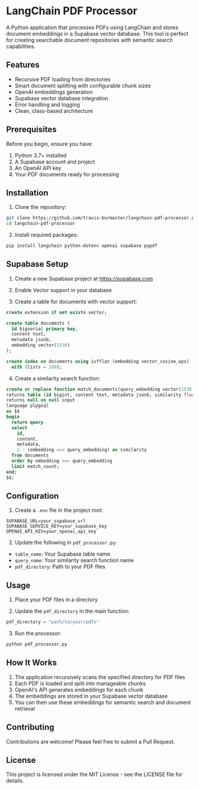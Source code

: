 # LangChain PDF Processor

A Python application that processes PDFs using LangChain and stores document embeddings in a Supabase vector database. This tool is perfect for creating searchable document repositories with semantic search capabilities.

## Features

- Recursive PDF loading from directories
- Smart document splitting with configurable chunk sizes
- OpenAI embeddings generation
- Supabase vector database integration
- Error handling and logging
- Clean, class-based architecture

## Prerequisites

Before you begin, ensure you have:

1. Python 3.7+ installed
2. A Supabase account and project
3. An OpenAI API key
4. Your PDF documents ready for processing

## Installation

1. Clone the repository:
```bash
git clone https://github.com/travis-burmaster/langchain-pdf-processor.git
cd langchain-pdf-processor
```

2. Install required packages:
```bash
pip install langchain python-dotenv openai supabase pypdf
```

## Supabase Setup

1. Create a new Supabase project at https://supabase.com

2. Enable Vector support in your database

3. Create a table for documents with vector support:
```sql
create extension if not exists vector;

create table documents (
  id bigserial primary key,
  content text,
  metadata jsonb,
  embedding vector(1536)
);

create index on documents using ivfflat (embedding vector_cosine_ops)
  with (lists = 100);
```

4. Create a similarity search function:
```sql
create or replace function match_documents(query_embedding vector(1536), match_count int)
returns table (id bigint, content text, metadata jsonb, similarity float)
returns null on null input
language plpgsql
as $$
begin
  return query
  select
    id,
    content,
    metadata,
    1 - (embedding <=> query_embedding) as similarity
  from documents
  order by embedding <=> query_embedding
  limit match_count;
end;
$$;
```

## Configuration

1. Create a `.env` file in the project root:
```
SUPABASE_URL=your_supabase_url
SUPABASE_SERVICE_KEY=your_supabase_key
OPENAI_API_KEY=your_openai_api_key
```

2. Update the following in `pdf_processor.py`:
- `table_name`: Your Supabase table name
- `query_name`: Your similarity search function name
- `pdf_directory`: Path to your PDF files

## Usage

1. Place your PDF files in a directory

2. Update the `pdf_directory` in the main function:
```python
pdf_directory = "path/to/your/pdfs"
```

3. Run the processor:
```bash
python pdf_processor.py
```

## How It Works

1. The application recursively scans the specified directory for PDF files
2. Each PDF is loaded and split into manageable chunks
3. OpenAI's API generates embeddings for each chunk
4. The embeddings are stored in your Supabase vector database
5. You can then use these embeddings for semantic search and document retrieval

## Contributing

Contributions are welcome! Please feel free to submit a Pull Request.

## License

This project is licensed under the MIT License - see the LICENSE file for details.